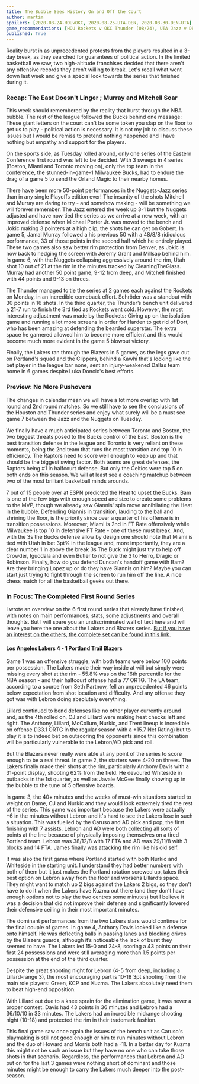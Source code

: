 ```yaml
---
title: The Bubble Sees History On and Off the Court
author: martim
spoilers: [2020-08-24-HOUvOKC, 2020-08-25-UTA-DEN, 2020-08-30-DEN-UTA]
game_recommendations: [HOU Rockets v OKC Thunder (08/24), UTA Jazz v DEN Nuggets (08/25), DEN Nuggets v UTA Jazz (08/30)]
published: True
---
```


Reality burst in as unprecedented protests from the players resulted in a 3-day break, as they searched for guarantees of political action. In the limited basketball we saw, two high-altitude franchises decided that there aren't any offensive records they aren't willing to break. Let's recall what went down last week and give a special look towards the series that finished during it.

<!--spoilers-->

### Recap: The East Doesn't Linger ; Murray and Mitchell Soar

This week should remembered by the reality that burst through the NBA bubble. The rest of the league followed the Bucks behind one message: These giant letters on the court can't be some token you slap on the floor to get us to play - political action is necessary. It is not my job to discuss these issues but I would be remiss to pretend nothing happened and I have nothing but empathy and support for the players.

On the sports side, as Tuesday rolled around, only one series of the Eastern Conference first round was left to be decided. With 3 sweeps in 4 series (Boston, Miami and Toronto moving on), only the top team in the conference, the stunned-in-game-1 Milwaukee Bucks, had to endure the drag of a game 5 to send the Orland Magic to their nearby homes.

There have been more 50-point performances in the Nuggets-Jazz series than in any single Playoffs edition ever! The insanity of the shots Mitchell and Murray are daring to try - and somehow making - will be something we will forever remember. The Jazz entered the week up 3-1 but the Nuggets adjusted and have now tied the series as we arrive at a new week, with an improved defense when Michael Porter Jr. was moved to the bench and Jokic making 3 pointers at a high clip, the shots he can get on Gobert. In game 5, Jamal Murray followed a his previous 50 with a 48/8/8 ridiculous performance, 33 of those points in the second half which he entirely played. These two games also saw better rim protection from Denver, as Jokic is now back to hedging the screen with Jeremy Grant and Millsap behind him. In game 6, with the Nuggets collapsing aggressively around the rim, Utah shot 10 out of 21 at the rim in the minutes tracked by CleaningTheGlass. Murray had another 50 point game, 9-12 from deep, and Mitchell finished with 44 points and 9-13 on threes.

The Thunder managed to tie the series at 2 games each against the Rockets on Monday, in an incredible comeback effort. Schröder was a standout with 30 points in 16 shots. In the third quarter, the Thunder’s bench unit delivered a 21-7 run to finish the 3rd tied as Rockets went cold. However, the most interesting adjustment was made by the Rockets: Giving up on the isolation game and running a lot more screens in order for Harden to get rid of Dort, who has been amazing at defending the bearded superstar. The extra space he garnered allowed him to become more efficient and this would become much more evident in the game 5 blowout victory.

Finally, the Lakers ran through the Blazers in 5 games, as the legs gave out on Portland's squad and the Clippers, behind a Kawhi that's looking like the bet player in the league bar none, sent an injury-weakened Dallas team home in 6 games despite Luka Doncic's best efforts.

### Preview: No More Pushovers

The changes in calendar mean we will have a lot more overlap with 1st round and 2nd round matches. So we still have to see the conclusions of the Houston and Thunder series and enjoy what surely will be a must see game 7 between the Jazz and the Nuggets on Tuesday.

We finally have a much anticipated series between Toronto and Boston, the two biggest threats posed to the Bucks control of the East. Boston is the best transition defense in the league and Toronto is very reliant on these moments, being the 2nd team that runs the most transition and top 10 in efficiency. The Raptors need to score well enough to keep up and that should be the biggest swing factor. Both teams are great defenses, the Raptors being #1 in halfcourt defense. But only the Celtics were top 5 on both ends on this season. We will at least see a coaching matchup between two of the most brilliant basketball minds arounds.

7 out of 15 people over at ESPN predicted the Heat to upset the Bucks. Bam is one of the few bigs with enough speed and size to create some problems to the MVP, though we already saw Giannis' spin move annihilating the Heat in the bubble. Defending Giannis in transition, lauding to the ball and shrining the floor, is the priority since over a quarter of his offense is in transition possessions. Moreover, Miami is 2nd in FT Rate offensively while Milwaukee is top 10 in defensive FT Rate - one of these must break. And, with the 3s the Bucks defense allow by design one should note that Miami is tied with Utah in bet 3pt% in the league and, more importantly, they are a clear number 1 in above the break 3s  The Buck might just try to help off Crowder, Iguodala and even Butler to not give the 3 to Herro, Dragic or Robinson. Finally, how do you defend Duncan's handoff game with Bam? Are they bringing Lopez up or do they have Giannis on him? Maybe you can start just trying to fight through the screen to run him off the line. A nice chess match for all the basketball geeks out there.

### In Focus: The Completed First Round Series

I wrote an overview on the 6 first round series that already have finished, with notes on main performances, stats, some adjustments and overall thoughts. But I will spare you an undiscriminated wall of text here and will leave you here the one about the Lakers and Blazers series. [But if you have an interest on the others, the complete set can be found in this link](https://atlantichoops.blogspot.com/2020/08/the-completed-first-round-series.html). 

#### Los Angeles Lakers 4 - 1 Portland Trail Blazers

Game 1 was an offensive struggle, with both teams were below 100 points per possession. The Lakers made their way inside at will but simply were missing every shot at the rim - 55.8% was on the 16th percentile for the NBA season - and their halfcourt offense had a 77 ORTG. The LA team, according to a source from Seth Partnow, fell an unprecedented 46 points below expectation from shot location and difficulty. And any offense they got was with Lebron doing absolutely everything.

Lillard continued to bend defenses like no other player currently around and, as the 4th rolled on, CJ and Lillard were making heat checks left and right. The Anthony, Lillard, McCollum, Nurkic, and Trent lineup is incredible on offense (133.1 ORTG in the regular season with a +15.7 Net Rating) but to play it is to indeed bet on outscoring the opponents since this combination will be particularly vulnerable to the Lebron/AD pick and roll.

But the Blazers never really were able at any point of the series to score enough to be a real threat. In game 2, the starters were 4-20 on threes. The Lakers finally made their shots at the rim, particularly Anthony Davis with a 31-point display, shooting 62% from the field. He devoured Whiteside in putbacks in the 1st quarter, as well as Javale McGee finally showing up in the bubble to the tune of 5 offensive boards.

In game 3, the 40+ minutes and the weeks of must-win situations started to weight on Dame, CJ and Nurkic and they would look extremely tired the rest of the series. This game was important because the Lakers were actually +6 in the minutes without Lebron and it's hard to see the Lakers lose in such a situation. This was fuelled by the Caruso and AD pick and pop, the first finishing with 7 assists. Lebron and AD were both collecting all sorts of points at the line because of physically imposing themselves on a tired Portland team. Lebron was 38/12/8 with 17 FTA and AD was 29/11/8 with 3 blocks and 14 FTA. James finally was attacking the rim like his old self.

It was also the first game where Portland started with both Nurkic and Whiteside in the starting unit. I understand they had better numbers with both of them but it just makes the Portland rotation screwed up, takes their best option on Lebron away from the floor and worsens Lillard’s space. They might want to match up 2 bigs against the Lakers 2 bigs, so they don’t have to do it when the Lakers have Kuzma out there (and they don’t have enough options not to play the two centres some minutes) but I believe it was a decision that did not improve their defense and significantly lowered their defensive ceiling in their most important minutes.

The dominant performances from the two Lakers stars would continue for the final couple of games. In game 4, Anthony Davis looked like a defense onto himself. He was deflecting balls in passing lanes and blocking drives by the Blazers guards, although it’s noticeable the lack of burst they seemed to have. The Lakers led 15-0 and 24-8, scoring a 43 points on their first 24 possessions and were still averaging more than 1.5 points per possession at the end of the third quarter.

Despite the great shooting night for Lebron (4-5 from deep, including a Lillard-range 3), the most encouraging part is 10-18 3pt shooting from the main role players: Green, KCP and Kuzma. The Lakers absolutely need them to beat high-end opposition.

With Lillard out due to a knee sprain for the elimination game, it was never a proper contest. Davis had 43 points in 36 minutes and Lebron had a 36/10/10 in 33 minutes. The Lakers had an incredible midrange shooting night (10-18) and protected the rim in their trademark fashion. 

This final game saw once again the issues of the bench unit as Caruso's playmaking is still not good enough or him to run minutes without Lebron and the duo of Howard and Morris both had a -11. In a better day for Kuzma this might not be such an issue but they have no one who can take those shots in that scenario. Regardless, the performances that Lebron and AD put on for the last 3 games were nothing short of dominant and those minutes might be enough to carry the Lakers much deeper into the post-season.
